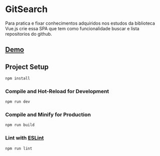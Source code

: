 # GitSearch

Para pratica e fixar conhecimentos adquiridos nos estudos da biblioteca Vue.js crie essa
SPA que tem como funcionalidade buscar e lista repositorios do github.

## [Demo](https://valmisson.github.io/gitsearch/)

## Project Setup

```sh
npm install
```

### Compile and Hot-Reload for Development

```sh
npm run dev
```

### Compile and Minify for Production

```sh
npm run build
```

### Lint with [ESLint](https://eslint.org/)

```sh
npm run lint
```